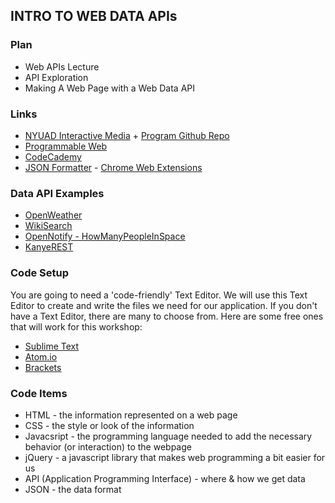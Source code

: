 INTRO TO WEB DATA APIs
----------------------

### Plan
* Web APIs Lecture
* API Exploration
* Making A Web Page with a Web Data API  

### Links
* [NYUAD Interactive Media](http://nyuad.im/) + [Program Github Repo](https://github.com/nyuad-im)
* [Programmable Web](https://www.programmableweb.com/)
* [CodeCademy](https://www.codecademy.com/apis)
* [JSON Formatter](https://chrome.google.com/webstore/detail/json-formatter/bcjindcccaagfpapjjmafapmmgkkhgoa?hl=en) - [Chrome Web Extensions](https://chrome.google.com/webstore/category/extensions)

### Data API Examples
* [OpenWeather](http://openweathermap.org/current)
* [WikiSearch](https://en.wikipedia.org/w/api.php?action=opensearch&format=json&search=nyuad)
* [OpenNotify - HowManyPeopleInSpace](http://open-notify.org/Open-Notify-API/People-In-Space/)
* [KanyeREST](http://www.kanyerest.xyz)

### Code Setup
You are going to need a 'code-friendly' Text Editor. We will use this Text Editor to create and write the files we need for our application. If you don't have a Text Editor, there are many to choose from. Here are some free ones that will work for this workshop:
* [Sublime Text](http://www.sublimetext.com/2)
* [Atom.io](https://atom.io/)
* [Brackets](http://brackets.io)

### Code Items 
  * HTML - the information represented on a web page
  * CSS - the style or look of the information
  * Javacsript - the programming language needed to add the necessary behavior (or interaction) to the webpage
  * jQuery - a javascript library that makes web programming a bit easier for us
  * API (Application Programming Interface) - where & how we get data
  * JSON - the data format
